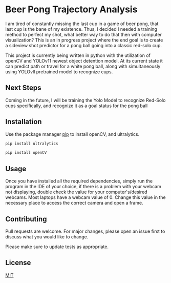 # Beer Pong Trajectory Analysis

I am tired of constantly missing the last cup in a game of beer pong, that last cup is the bane of my existence. Thus, I decided I needed a training method to perfect my shot, what better way to do that then with computer visualization? This is an in progress project where the end goal is to create a sideview shot predictor for a pong ball going into a classic red-solo cup. 

This project is currently being written in python with the utilization of openCV and YOLOv11 newest object detention model. At its current state it can predict path or travel for a white pong ball, along with simultaneously using YOLOvll pretrained model to recognize cups.
## Next Steps
Coming in the future, I will be training the Yolo Model to recognize Red-Solo cups specifically, and recognize it as a goal status for the pong ball

## Installation

Use the package manager [pip](https://pip.pypa.io/en/stable/) to install openCV, and ultralytics.

```bash
pip install ultralytics
```

```bash
pip install openCV
```

## Usage

Once you have installed all the required dependencies, simply run the program in the IDE of your choice, if there is a problem with your webcam not displaying, double check the value for your computer's/desired webcams. Most laptops have a webcam value of 0. Change this value in the necessary place to access the correct camera and open a frame. 


## Contributing

Pull requests are welcome. For major changes, please open an issue first
to discuss what you would like to change.

Please make sure to update tests as appropriate.

## License

[MIT](https://choosealicense.com/licenses/mit/)

